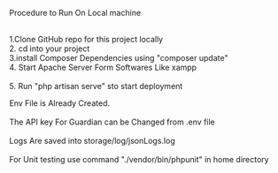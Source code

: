 
 


Procedure to Run On Local machine	
<br/>

1.Clone GitHub repo for this project locally
<br/>
2. cd into your project	
<br/>
3.install Composer Dependencies using "composer update"	
<br/>
4. Start Apache Server Form Softwares Like xampp	
<br/>
5. Run "php artisan serve" sto start deployment	
<br/>

Env File is Already  Created.	
<br/>
The API key For Guardian can be Changed from .env file	
<br/>
 Logs Are saved into storage/log/jsonLogs.log	
 <br/>
 For Unit testing use command "./vendor/bin/phpunit" in home directory
